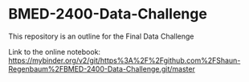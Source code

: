 # BMED-2400-Data-Challenge
This repository is an outline for the Final Data Challenge

Link to the online notebook:
https://mybinder.org/v2/git/https%3A%2F%2Fgithub.com%2FShaun-Regenbaum%2FBMED-2400-Data-Challenge.git/master
